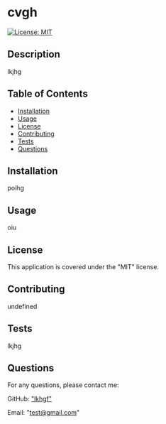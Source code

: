 # cvgh

[![License: MIT](https://img.shields.io/badge/License-MIT-yellow.svg)](https://opensource.org/licenses/MIT)

## Description
lkjhg

## Table of Contents
- [Installation](#installation)
- [Usage](#usage)
- [License](#license)
- [Contributing](#contributing)
- [Tests](#tests)
- [Questions](#questions)

## Installation
poihg

## Usage
oiu

## License
This application is covered under the "MIT" license.

## Contributing
undefined

## Tests
lkjhg

## Questions
For any questions, please contact me:

GitHub: ["lkhgf"](https://github.com/lkhgf)

Email: "test@gmail.com"
